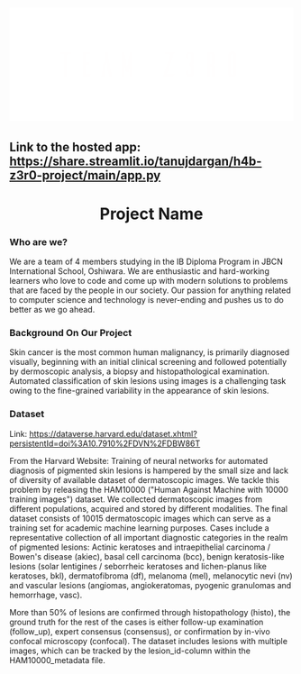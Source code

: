 <h3 align="center"><img src="https://raw.githubusercontent.com/tanujdargan/H4B-Z3R0-Project/main/Assets/Logo.png" width="600px"></h3>

## Link to the hosted app: https://share.streamlit.io/tanujdargan/h4b-z3r0-project/main/app.py

# <div align="center">Project Name</div>
### Who are we?
We are a team of 4 members studying in the IB Diploma Program in JBCN International School, Oshiwara. We are enthusiastic and hard-working learners who love to code and come up with modern solutions to problems that are faced by the people in our society. Our passion for anything related to computer science and technology is never-ending and pushes us to do better as we go ahead.

### Background On Our Project
Skin cancer is the most common human malignancy, is primarily diagnosed visually, beginning with an initial clinical screening and followed potentially by dermoscopic analysis, a biopsy and histopathological examination. Automated classification of skin lesions using images is a challenging task owing to the fine-grained variability in the appearance of skin lesions.

### Dataset
Link: https://dataverse.harvard.edu/dataset.xhtml?persistentId=doi%3A10.7910%2FDVN%2FDBW86T

From the Harvard Website:
Training of neural networks for automated diagnosis of pigmented skin lesions is hampered by the small size and lack of diversity of available dataset of dermatoscopic images. We tackle this problem by releasing the HAM10000 ("Human Against Machine with 10000 training images") dataset. We collected dermatoscopic images from different populations, acquired and stored by different modalities. The final dataset consists of 10015 dermatoscopic images which can serve as a training set for academic machine learning purposes. Cases include a representative collection of all important diagnostic categories in the realm of pigmented lesions: Actinic keratoses and intraepithelial carcinoma / Bowen's disease (akiec), basal cell carcinoma (bcc), benign keratosis-like lesions (solar lentigines / seborrheic keratoses and lichen-planus like keratoses, bkl), dermatofibroma (df), melanoma (mel), melanocytic nevi (nv) and vascular lesions (angiomas, angiokeratomas, pyogenic granulomas and hemorrhage, vasc).

More than 50% of lesions are confirmed through histopathology (histo), the ground truth for the rest of the cases is either follow-up examination (follow_up), expert consensus (consensus), or confirmation by in-vivo confocal microscopy (confocal). The dataset includes lesions with multiple images, which can be tracked by the lesion_id-column within the HAM10000_metadata file.
